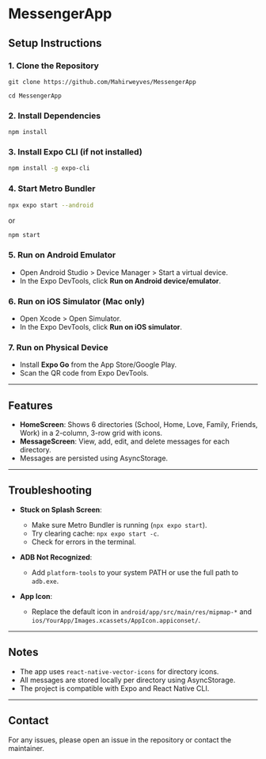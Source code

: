 # MessengerApp

## Setup Instructions

### 1. **Clone the Repository**
```
git clone https://github.com/Mahirweyves/MessengerApp

cd MessengerApp
```

### 2. **Install Dependencies**
```
npm install
```

### 3. **Install Expo CLI (if not installed)**
```sh
npm install -g expo-cli
```

### 4. **Start Metro Bundler**
```sh
npx expo start --android
```
or
```sh
npm start
```

### 5. **Run on Android Emulator**
- Open Android Studio > Device Manager > Start a virtual device.
- In the Expo DevTools, click **Run on Android device/emulator**.

### 6. **Run on iOS Simulator (Mac only)**
- Open Xcode > Open Simulator.
- In the Expo DevTools, click **Run on iOS simulator**.

### 7. **Run on Physical Device**
- Install **Expo Go** from the App Store/Google Play.
- Scan the QR code from Expo DevTools.

---

## Features

- **HomeScreen**: Shows 6 directories (School, Home, Love, Family, Friends, Work) in a 2-column, 3-row grid with icons.
- **MessageScreen**: View, add, edit, and delete messages for each directory.
- Messages are persisted using AsyncStorage.

---

## Troubleshooting

- **Stuck on Splash Screen**:  
  - Make sure Metro Bundler is running (`npx expo start`).
  - Try clearing cache: `npx expo start -c`.
  - Check for errors in the terminal.

- **ADB Not Recognized**:  
  - Add `platform-tools` to your system PATH or use the full path to `adb.exe`.

- **App Icon**:  
  - Replace the default icon in `android/app/src/main/res/mipmap-*` and `ios/YourApp/Images.xcassets/AppIcon.appiconset/`.

---

## Notes

- The app uses `react-native-vector-icons` for directory icons.
- All messages are stored locally per directory using AsyncStorage.
- The project is compatible with Expo and React Native CLI.

---

## Contact

For any issues, please open an issue in the repository or contact the maintainer.
